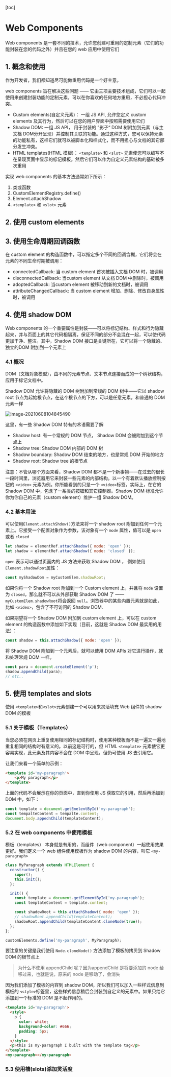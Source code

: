 [toc]

# Web Components

Web components 是一套不同的技术，允许您创建可重用的定制元素（它们的功能封装在您的代码之外）并且在您的 web 应用中使用它们

## 1. 概念和使用

作为开发者，我们都知道尽可能做重用代码是一个好主意。

web components 旨在解决这些问题 —— 它由三项主要技术组成，它们可以一起使用来创建封装功能的定制元素，可以在你喜欢的任何地方重用，不必担心代码冲突。

- Custom elements(自定义元素)： 一组 JS API, 允许您定义 custom elements 及其行为，然后可以在您的用户界面中按照需要使用它们
- Shadow DOM: 一组 JS API， 用于封装的 ”影子“ DOM 树附加到元素（与主文档 DOM分开呈现）并控制其关联的功能。通过这种方式，您可以保持元素的功能私有，这样它们就可以被脚本化和样式化，而不用担心与文档的其它部分发生冲突。
- HTML templates(HTML 模板)： `<template>` 和 `<slot>` 元素使您可以编写不在呈现页面中显示的标记模板。然后它们可以作为自定义元素结构的基础被多次重用

实现 web components 的基本方法通常如下所示：

1. 类或函数
2. CustomElementRegistry.define()
3. Element.attachShadow
4.  `<template>` 和 `<slot>` 元素

## 2. 使用 custom elements

## 3. 使用生命周期回调函数

在 custom element 的构造函数中，可以指定多个不同的回调含糊，它们将会在元素的不同生命时期被调用：

- connectedCallback: 当 custom element 首次被插入文档 DOM 时，被调用
- disconnectedCallback: 当custom element 从文档 DOM 中删除时，被调用
- adoptedCallback: 当custom element 被移动到新的文档时，被调用
- attributeChangedCallback: 当 custom element 增加、删除、修改自身属性时，被调用

## 4. 使用 shadow DOM

Web components 的一个重要属性是封装——可以将标记结构、样式和行为隐藏起来，并与页面上的其它代码相隔离，保证不同的部分不会混在一起，可以使代码更加干净、整洁。其中，Shadow DOM 接口是关键所在，它可以将一个隐藏的、独立的DOM 附加到一个元素上

### 4.1 概况

DOM（文档对象模型），由不同的元素节点、文本节点连接而成的一个树状结构，应用于标记文档中。

Shadow DOM 允许将隐藏的 DOM 树附加到常规的 DOM 树中——它以 shadow root 节点为起始根节点，在这个根节点的下方，可以是任意元素，和普通的 DOM 元素一样

![image-20210608104845490](/Users/ardor/Desktop/MyGitHub/web-study-record/web-components/img/shadow-dom-tree.png)

这里，有一些 Shadow DOM 特有的术语需要了解

- Shadow host: 有一个常规的 DOM 节点， Shadow DOM 会被附加到这个节点上
- Shadow tree: Shadow DOM 内部的 DOM 树
- Shadow boundary: Shadow DOM 结束的地方，也是常规 DOM 开始的地方
- Shadow root: Shadow tree 的根节点

注意：不管从哪个方面来看，Shadow DOM 都不是一个新事物——在过去的很长一段时间里，浏览器用它来封装一些元素的内部结构。以一个有着默认播放控制按钮的 `<video>` 元素为例。你所能看到的只是一个 `<video>`标签，实际上，在它的 Shadow DOM 中，包含了一系类的按钮和其它控制器。Shadow DOM 标准允许你为你自己的元素（custom element）维护一组 Shadow DOM。

### 4.2 基本用法

可以使用`Element.attachShdow()`方法来将一个 shadow root 附加到任何一个元素上。它接受一个配置对象作为参数，该对象有一个  `mode` 属性，值可以是 `open` 或者 `closed`

```js
let shadow = elementRef.attachShadow({ mode: 'open' });
let shadow = elementRef.attachShadow({ mode: 'closed' });
```

`open` 表示可以通过页面内的 JS 方法来获取 Shadow DOM ， 例如使用 `Element.shadowRoot`属性：

```js
const myShadowDom = myCustomElem.shadowRoot;
```

如果你将一个 Shadow root 附加到一个 Custom element 上，并且将 `mode` 设置为 `closed`，那么就不可以从外部获取 Shadow DOM 了  —— `myCustomElem.shadowRoot`将会返回 `null`。浏览器中的某些内置元素就是如此，比如 `<video>`，包含了不可访问的  Shadow DOM.

如果期望将一个 Shadow DOM 附加到 custom element 上，可以在 custom element 的构造函数中添加如下实现（目前，这就是 Shadow DOM 最实用的用法）：

```js
const shadow = this.attachShadow({ mode: 'open' });
```

将 Shadow DOM 附加到一个元素后，就可以使用 DOM APIs 对它进行操作，就和处理常规 DOM 一样。

```js
const para = document.createElement('p');
shadow.appendChild(para);
// etc..
```

## 5. 使用 templates and slots

使用 `<template>`和`<slot>`元素创建一个可以用来灵活填充 Web 组件的 shadow DOM 的模板

### 5.1 关于模板（Templates）

当您必须在网页上重复使用相同的标记结构时，使用某种模板而不是一遍又一遍地重复相同的结构时有意义的。以前这是可行的，但 HTML `<template>` 元素使它更容易实现，此元素及其内容不会在 DOM 中呈现，但仍可使用 JS 去引用它。

让我们来看一个简单的示例：

```html
<template id='my-paragraph'>
	<p>My paragraph</p>
</template>
```

上面的代码不会展示在你的页面中，直到你使用 JS 获取它的引用，然后再添加到 DOM 中，如下：

```js
const template = document.getEmelentById('my-paragraph');
const tempalteContent = tempalte.content;
document.body.appednChild(templateContent);
```

### 5.2 在 web components 中使用模板

模板（templates） 本身就是有用的，而组件（web component）一起使用效果更好。我们定义一个 web 组件使用模板作为 shadow DOM 的内容，叫它 `<my-paragraph>`

```js
class MyParagraph extends HTMLElement {
  constructor() {
    super();
    this.init();
  };

  init() {
    const template = document.getElementById('my-paragraph');
    const templateContent = template.content;

    const shadowRoot = this.attachShadow({ mode: 'open' });
    // shadowRoot.appendChild(templateContent);
    shadowRoot.appendChild(templateContent.cloneNode(true));
  };
};

customElements.define('my-paragraph', MyParagraph);
```

要注意的关键是我们使用 `Node.cloneNode()` 方法添加了模板的拷贝到 Shadow DOM 的根节点上

>为什么不使用 appendChild 呢？因为appendChild 是将要添加的 node 给移过来，也就是说，原来的 node 是移动了，会消失

因为我们添加了模板的内容到 shadow DOM，所以我们可以加入一些样式信息到模板的 `<style>`标签里，这些样式信息稍后会封装到自定义的元素中。如果只给它添加到一个标准的 DOM 是不起作用的。

```html
<template id='my-paragraph'>
  <style>
    p {
      color: white;
      background-color: #666;
      padding: 5px;
    }
  </style>
  <p>this is my-paragraph I built with the template tag</p>
</template>
<my-paragraph></my-paragraph>
```

### 5.3 使用槽(slots)添加灵活度
